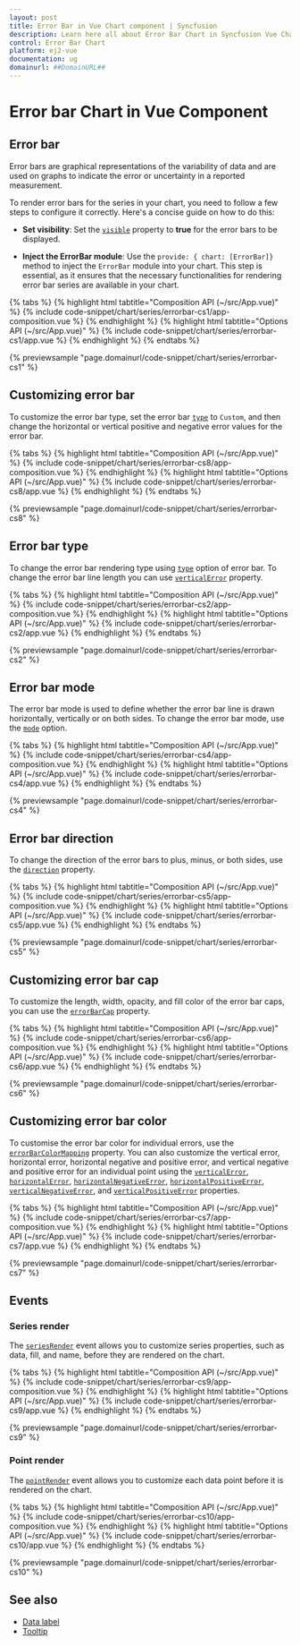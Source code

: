 ```yaml
---
layout: post
title: Error Bar in Vue Chart component | Syncfusion
description: Learn here all about Error Bar Chart in Syncfusion Vue Chart component of Syncfusion Essential JS 2 and more.
control: Error Bar Chart
platform: ej2-vue
documentation: ug
domainurl: ##DomainURL##
---
```


# Error bar Chart in Vue Component

## Error bar

Error bars are graphical representations of the variability of data and are used on graphs to indicate the error or uncertainty in a reported measurement.

To render error bars for the series in your chart, you need to follow a few steps to configure it correctly. Here's a concise guide on how to do this:
 
* **Set visibility**: Set the [`visible`](https://ej2.syncfusion.com/vue/documentation/api/chart/errorBarSettings/#visible) property to **true** for the error bars to be displayed.

* **Inject the ErrorBar module**: Use the `provide: { chart: [ErrorBar]}` method to inject the `ErrorBar` module into your chart. This step is essential, as it ensures that the necessary functionalities for rendering error bar series are available in your chart.

{% tabs %}
{% highlight html tabtitle="Composition API (~/src/App.vue)" %}
{% include code-snippet/chart/series/errorbar-cs1/app-composition.vue %}
{% endhighlight %}
{% highlight html tabtitle="Options API (~/src/App.vue)" %}
{% include code-snippet/chart/series/errorbar-cs1/app.vue %}
{% endhighlight %}
{% endtabs %}
        
{% previewsample "page.domainurl/code-snippet/chart/series/errorbar-cs1" %}

## Customizing error bar

To customize the error bar type, set the error bar [`type`](https://ej2.syncfusion.com/vue/documentation/api/chart/errorBarSettings/#type) to `Custom`, and then change the horizontal or vertical positive and negative error values for the error bar.

{% tabs %}
{% highlight html tabtitle="Composition API (~/src/App.vue)" %}
{% include code-snippet/chart/series/errorbar-cs8/app-composition.vue %}
{% endhighlight %}
{% highlight html tabtitle="Options API (~/src/App.vue)" %}
{% include code-snippet/chart/series/errorbar-cs8/app.vue %}
{% endhighlight %}
{% endtabs %}
        
{% previewsample "page.domainurl/code-snippet/chart/series/errorbar-cs8" %}

## Error bar type

To change the error bar rendering type using [`type`](https://ej2.syncfusion.com/vue/documentation/api/chart/series/#visible) option of error bar. To change the error bar line length you can use [`verticalError`](https://ej2.syncfusion.com/vue/documentation/api/chart/errorBarSettings/) property.

{% tabs %}
{% highlight html tabtitle="Composition API (~/src/App.vue)" %}
{% include code-snippet/chart/series/errorbar-cs2/app-composition.vue %}
{% endhighlight %}
{% highlight html tabtitle="Options API (~/src/App.vue)" %}
{% include code-snippet/chart/series/errorbar-cs2/app.vue %}
{% endhighlight %}
{% endtabs %}
        
{% previewsample "page.domainurl/code-snippet/chart/series/errorbar-cs2" %}

## Error bar mode

The error bar mode is used to define whether the error bar line is drawn horizontally, vertically or on both sides. To change the error bar mode, use the [`mode`](https://ej2.syncfusion.com/vue/documentation/api/chart/errorBarSettings/#mode) option.

{% tabs %}
{% highlight html tabtitle="Composition API (~/src/App.vue)" %}
{% include code-snippet/chart/series/errorbar-cs4/app-composition.vue %}
{% endhighlight %}
{% highlight html tabtitle="Options API (~/src/App.vue)" %}
{% include code-snippet/chart/series/errorbar-cs4/app.vue %}
{% endhighlight %}
{% endtabs %}
        
{% previewsample "page.domainurl/code-snippet/chart/series/errorbar-cs4" %}

## Error bar direction

To change the direction of the error bars to plus, minus, or both sides, use the [`direction`](https://ej2.syncfusion.com/vue/documentation/api/chart/errorBarSettings/#direction) property.

{% tabs %}
{% highlight html tabtitle="Composition API (~/src/App.vue)" %}
{% include code-snippet/chart/series/errorbar-cs5/app-composition.vue %}
{% endhighlight %}
{% highlight html tabtitle="Options API (~/src/App.vue)" %}
{% include code-snippet/chart/series/errorbar-cs5/app.vue %}
{% endhighlight %}
{% endtabs %}
        
{% previewsample "page.domainurl/code-snippet/chart/series/errorbar-cs5" %}

## Customizing error bar cap

To customize the length, width, opacity, and fill color of the error bar caps, you can use the [`errorBarCap`](https://ej2.syncfusion.com/vue/documentation/api/chart/errorBarSettings/#errorbarcap) property.

{% tabs %}
{% highlight html tabtitle="Composition API (~/src/App.vue)" %}
{% include code-snippet/chart/series/errorbar-cs6/app-composition.vue %}
{% endhighlight %}
{% highlight html tabtitle="Options API (~/src/App.vue)" %}
{% include code-snippet/chart/series/errorbar-cs6/app.vue %}
{% endhighlight %}
{% endtabs %}
        
{% previewsample "page.domainurl/code-snippet/chart/series/errorbar-cs6" %}

## Customizing error bar color

To customise the error bar color for individual errors, use the [`errorBarColorMapping`](https://ej2.syncfusion.com/vue/documentation/api/chart/errorBarSettings/#errorbarcolormapping) property. You can also customize the vertical error, horizontal error, horizontal negative and positive error, and vertical negative and positive error for an individual point using the [`verticalError`](https://ej2.syncfusion.com/vue/documentation/api/chart/errorBarSettings/#verticalerror), [`horizontalError`](https://ej2.syncfusion.com/vue/documentation/api/chart/errorBarSettings/#horizontalerror), [`horizontalNegativeError`](https://ej2.syncfusion.com/vue/documentation/api/chart/errorBarSettings/#horizontalnegativeerror), [`horizontalPositiveError`](https://ej2.syncfusion.com/vue/documentation/api/chart/errorBarSettings/#horizontalpositiveerror), [`verticalNegativeError`](https://ej2.syncfusion.com/vue/documentation/api/chart/errorBarSettings/#verticalnegativeerror), and [`verticalPositiveError`](https://ej2.syncfusion.com/vue/documentation/api/chart/errorBarSettings/#verticalpositiveerror) properties.

{% tabs %}
{% highlight html tabtitle="Composition API (~/src/App.vue)" %}
{% include code-snippet/chart/series/errorbar-cs7/app-composition.vue %}
{% endhighlight %}
{% highlight html tabtitle="Options API (~/src/App.vue)" %}
{% include code-snippet/chart/series/errorbar-cs7/app.vue %}
{% endhighlight %}
{% endtabs %}

{% previewsample "page.domainurl/code-snippet/chart/series/errorbar-cs7" %}

## Events

### Series render

The [`seriesRender`](https://ej2.syncfusion.com/vue/documentation/api/chart#seriesrender) event allows you to customize series properties, such as data, fill, and name, before they are rendered on the chart.

{% tabs %}
{% highlight html tabtitle="Composition API (~/src/App.vue)" %}
{% include code-snippet/chart/series/errorbar-cs9/app-composition.vue %}
{% endhighlight %}
{% highlight html tabtitle="Options API (~/src/App.vue)" %}
{% include code-snippet/chart/series/errorbar-cs9/app.vue %}
{% endhighlight %}
{% endtabs %}
        
{% previewsample "page.domainurl/code-snippet/chart/series/errorbar-cs9" %}

### Point render

The [`pointRender`](https://ej2.syncfusion.com/vue/documentation/api/chart#pointrender) event allows you to customize each data point before it is rendered on the chart.

{% tabs %}
{% highlight html tabtitle="Composition API (~/src/App.vue)" %}
{% include code-snippet/chart/series/errorbar-cs10/app-composition.vue %}
{% endhighlight %}
{% highlight html tabtitle="Options API (~/src/App.vue)" %}
{% include code-snippet/chart/series/errorbar-cs10/app.vue %}
{% endhighlight %}
{% endtabs %}
        
{% previewsample "page.domainurl/code-snippet/chart/series/errorbar-cs10" %}

## See also

* [Data label](../data-labels/)
* [Tooltip](../tool-tip/)